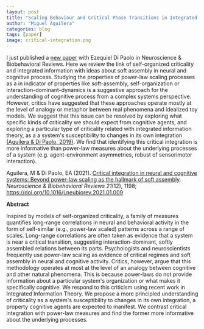 ```yaml
---
layout: post
title: "Scaling Behaviour and Critical Phase Transitions in Integrated Information Theory"
author: "Miguel Aguilera"
categories: blog
tags: [paper]
image: critical-integration.png
---
```


I just published a [new paper](https://www.sciencedirect.com/science/article/pii/S0149763421000233) with Ezequiel Di Paolo in Neuroscience & Biobehavioral Reviews. Here we review the link of self-organized criticality and integrated information with ideas about soft assembly in neural and cognitive process. Studying the properties of power-law scaling processes as a in indicator of properties like soft-assembly, self-organization or interaction-dominant-dynamics is a suggestive approach for the understanding of cognitive process from a complex systems perspective. However, critics have suggested that these approaches operate mostly at the level of analogy or metaphor between real phenomena and idealized toy models. We suggest that this issue can be resolved by exploring what specific kinds of criticality we should expect from cognitive agents, and exploring a particular type of criticality related with integrated information theory, as a  a system's susceptibility to changes in its own integration [(Aguilera & Di Paolo, 2019)](https://doi.org/10.1016/j.neunet.2019.03.001). We find that identifying this critical integration is more informative than power-law measures about the underlying processes of a system (e.g. agent-environment asymmetries, robust of sensorimotor interaction).

Aguilera, M & Di Paolo, EA (2021). [Critical integration in neural and cognitive systems: Beyond power-law scaling as the hallmark of soft assembly](https://www.sciencedirect.com/science/article/pii/S0149763421000233). _Neuroscience & Biobehavioral Reviews_ _21_(12), 1198; https://doi.org/10.1016/j.neubiorev.2021.01.009

**Abstract**

Inspired by models of self-organized criticality, a family of measures quantifies long-range correlations in neural and behavioral activity in the form of self-similar (e.g., power-law scaled) patterns across a range of scales. Long-range correlations are often taken as evidence that a system is near a critical transition, suggesting interaction-dominant, softly assembled relations between its parts. Psychologists and neuroscientists frequently use power-law scaling as evidence of critical regimes and soft assembly in neural and cognitive activity. Critics, however, argue that this methodology operates at most at the level of an analogy between cognitive and other natural phenomena. This is because power-laws do not provide information about a particular system's organization or what makes it specifically cognitive. We respond to this criticism using recent work in Integrated Information Theory. We propose a more principled understanding of criticality as a system's susceptibility to changes in its own integration, a property cognitive agents are expected to manifest. We contrast critical integration with power-law measures and find the former more informative about the underlying processes.
